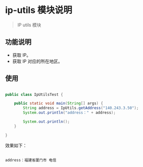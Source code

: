 # ip-utils 模块说明

> IP utils 模块

## 功能说明

* 获取 IP。
* 获取 IP 对应的所在地区。

## 使用

```java

public class IpUtilsTest {

    public static void main(String[] args) {
        String address = IpUtils.getAddress("140.243.3.50");
        System.out.println("address：" + address);

        System.out.println();
    }

}

```

效果如下：

```log

address：福建省厦门市 电信

```